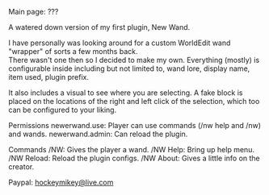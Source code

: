 Main page: ???

A watered down version of my first plugin, New Wand.

I have personally was looking around for a custom WorldEdit wand "wrapper" of sorts a few months back.  
There wasn't one then so I decided to make my own.  Everything (mostly) is configurable inside including 
but not limited to, wand lore, display name, item used, plugin prefix.

It also includes a visual to see where you are selecting.  A fake block is placed on the locations of the 
right and left click of the selection, which too can be configured to your liking.

Permissions
  newerwand.use: Player can use commands (/nw help and /nw) and wands.
  newerwand.admin: Can reload the plugin.

Commands
/NW: Gives the player a wand.
/NW Help:  Bring up help menu.
/NW Reload: Reload the plugin configs.
/NW About: Gives a little info on the creator.

Paypal: hockeymikey@live.com
